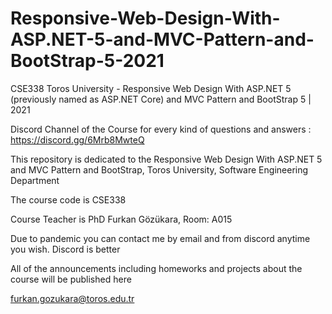 # Responsive-Web-Design-With-ASP.NET-5-and-MVC-Pattern-and-BootStrap-5-2021

CSE338 Toros University - Responsive Web Design With ASP.NET 5 (previously named as ASP.NET Core) and MVC Pattern and BootStrap 5 | 2021

Discord Channel of the Course for every kind of questions and answers : https://discord.gg/6Mrb8MwteQ

This repository is dedicated to the Responsive Web Design With ASP.NET 5 and MVC Pattern and BootStrap, Toros University, Software Engineering Department

The course code is CSE338

Course Teacher is PhD Furkan Gözükara, Room: A015

Due to pandemic you can contact me by email and from discord anytime you wish. Discord is better

All of the announcements including homeworks and projects about the course will be published here

furkan.gozukara@toros.edu.tr
